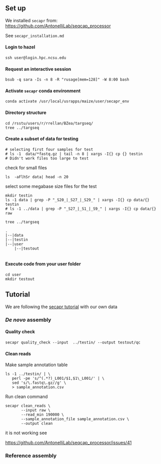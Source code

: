 ## Set up
We installed `secapr` from:
https://github.com/AntonelliLab/seqcap_processor

See `secapr_installation.md`

#### Login to hazel
```
ssh user@login.hpc.ncsu.edu
```

#### Request an interactive session
```
bsub -q sara -Is -n 8 -R "rusage[mem=128]" -W 8:00 bash
```

#### Activate `secapr` conda environment
```
conda activate /usr/local/usrapps/maize/user/secapr_env
```

#### Directory structure
```
cd /rsstu/users/r/rrellan/BZea/targseq/
tree ../targseq
```

#### Create a subset of data for testing

```
# selecting first four samples for test
# ls -1  data/*fastq.gz | tail -n 8 | xargs -I{} cp {} testin
# Didn't work files too large to test
```

check for small files
```
ls  -aFlhSr data| head -n 20
```

select some megabase size files for the test

```
mkdir testin
ls -1 data | grep -P "_S20_|_S27_|_S29_" | xargs -I{} cp data/{} testin
# ls -1 ../data | grep -P "_S27_|_S1_|_S9_" | xargs -I{} cp data/{} raw
```



```
tree ../targseq
```

```
.
|--|data
|--|testin
|--|user
    |--|testout
    
```


#### Execute code from your user folder
```
cd user
mkdir testout
```

## Tutorial
We are following the [secapr tutorial](https://htmlpreview.github.io/?https://github.com/AntonelliLab/seqcap_processor/blob/master/docs/documentation/tutorial.html)
with our own data

### *De novo* assembly 

#### Quality check
```
secapr quality_check --input  ../testin/ --output testout/qc
```

#### Clean reads

Make sample annotation table
```
ls -1 ../testin/ | \
   perl -pe 's/^(.*?)_L001/$1,$1\_L001/' | \
   sed 's/\.fastq\.gz//g' \
   > sample_annotation.csv
```

Run clean command 
```
secapr clean_reads \
       --input raw \
       --read_min 190000 \
       --sample_annotation_file sample_annotation.csv \
       --output clean
```


it is not working see

https://github.com/AntonelliLab/seqcap_processor/issues/41


### Reference assembly
